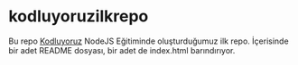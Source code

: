 # kodluyoruzilkrepo
Bu repo [Kodluyoruz](https://www.kodluyoruz.org) NodeJS Eğitiminde oluşturduğumuz ilk repo. İçerisinde bir adet README dosyası, bir adet de index.html barındırıyor.
